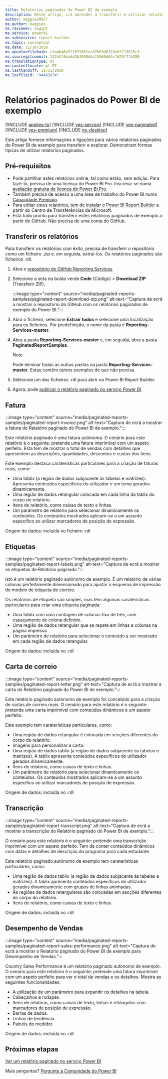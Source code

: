 ```yaml
---
title: Relatórios paginados do Power BI de exemplo
description: Neste artigo, irá aprender a transferir e utilizar relatórios paginados do Power BI de exemplo.
author: maggiesMSFT
ms.author: maggies
ms.reviewer: swgupt
ms.service: powerbi
ms.subservice: report-builder
ms.topic: conceptual
ms.date: 11/10/2020
ms.openlocfilehash: cfa4b46e521079802ec87b63d6323e01213625c3
ms.sourcegitcommit: 132b3f6ba6d2b1948ddc15969d64cf629f7fb280
ms.translationtype: HT
ms.contentlocale: pt-PT
ms.lasthandoff: 11/11/2020
ms.locfileid: "94483874"
---
```

# <a name="sample-power-bi-paginated-reports"></a>Relatórios paginados do Power BI de exemplo


[!INCLUDE [applies-to](../includes/applies-to.md)] [!INCLUDE [yes-service](../includes/yes-service.md)] [!INCLUDE [yes-paginated](../includes/yes-paginated.md)] [!INCLUDE [yes-premium](../includes/yes-premium.md)] [!INCLUDE [no-desktop](../includes/no-desktop.md)]

Este artigo fornece informações e ligações para vários relatórios paginados do Power BI de exemplo para transferir e explorar. Demonstram formas típicas de utilizar relatórios paginados.

## <a name="prerequisites"></a>Pré-requisitos

- Pode partilhar estes relatórios online, tal como estão, sem edição. Para fazê-lo, precisa de uma licença do Power BI Pro. Inscreva-se numa [avaliação gratuita de licença do Power BI Pro](../fundamentals/service-self-service-signup-for-power-bi.md#sign-up-for-an-individual-trial-of-power-bi-pro).
- Também precisa de acesso a uma área de trabalho do Power BI numa [Capacidade Premium](../admin/service-premium-what-is.md).
- Para editar estes relatórios, tem de [instalar o Power BI Report Builder](https://aka.ms/pbireportbuilder) a partir do Centro de Transferências da Microsoft.
- Está tudo pronto para transferir estes relatórios paginados de exemplo a partir do GitHub. Não precisa de uma conta do GitHub. 

## <a name="download-the-reports"></a>Transferir os relatórios

Para transferir os relatórios com êxito, precisa de transferir o repositório como um ficheiro .zip e, em seguida, extraí-los. Os relatórios paginados são ficheiros .rdl.

1. Abra o [repositório do GitHub Reporting Services](https://github.com/microsoft/Reporting-Services).
1. Selecione a seta no botão verde **Code** (Código) > **Download ZIP** (Transferir ZIP).

    :::image type="content" source="media/paginated-reports-samples/paginated-report-download-zip.png" alt-text="Captura de ecrã a mostrar o repositório do GitHub com os relatórios paginados de exemplo do Power BI.":::
    
1. Abra o ficheiro, selecione **Extrair todos** e selecione uma localização para os ficheiros. Por predefinição, o nome da pasta é **Reporting-Services-master**.
1. Abra a pasta **Reporting-Services-master** e, em seguida, abra a pasta **PaginatedReportSamples**.

    >[!NOTE]
    >Pode eliminar todas as outras pastas na pasta **Reporting-Services-master**. Estas contêm outros exemplos de que não precisa.

1. Selecione um dos ficheiros .rdl para abrir no Power BI Report Builder.
1. Agora, pode [publicar o relatório paginado no serviço Power BI](paginated-reports-save-to-power-bi-service.md).

## <a name="invoice"></a>Fatura

:::image type="content" source="media/paginated-reports-samples/paginated-report-invoice.png" alt-text="Captura de ecrã a mostrar a fatura do Relatório paginado do Power BI de exemplo.":::


Este relatório paginado é uma fatura autónoma. O cenário para este relatório é o seguinte: pretende uma fatura imprimível com um aspeto perfeito. Esta tem de mostrar o total de vendas com detalhes que apresentem as descrições, quantidades, descontos e custos dos itens.

Este exemplo destaca caraterísticas particulares para a criação de faturas reais, como:  

- Uma tablix (a região de dados subjacente às tabelas e matrizes). Apresenta conteúdos específicos do utilizador e um tema gerados dinamicamente.
- Uma região de dados retangular colocada em cada linha da tablix do corpo do relatório.
- Itens de relatório, como caixas de texto e linhas.
- Um parâmetro de relatório para selecionar dinamicamente os conteúdos. Os conteúdos mostrados aplicam-se a um assunto específico ao utilizar marcadores de posição de expressão. 

Origem de dados: incluída no ficheiro .rdl

## <a name="labels"></a>Etiquetas

:::image type="content" source="media/paginated-reports-samples/paginated-report-labels.png" alt-text="Captura de ecrã a mostrar as etiquetas de Relatório paginado.":::

Isto é um relatório paginado autónomo de exemplo. É um relatório de várias colunas perfeitamente dimensionado para ajustar o esquema de impressão do modelo de etiqueta de correio. 

Os relatórios de etiqueta são simples, mas têm algumas caraterísticas particulares para criar uma etiqueta paginada:

- Uma tablix com uma contagem de colunas fixa de três, com espaçamento de coluna definido.
- Uma região de dados retangular que se repete em linhas e colunas na página impressa.
- Um parâmetro de relatório para selecionar o conteúdo a ser mostrado em cada região de dados retangular.

Origem de dados: incluída no .rdl

## <a name="mailing-letter"></a>Carta de correio

:::image type="content" source="media/paginated-reports-samples/paginated-report-letter.png" alt-text="Captura de ecrã a mostrar a carta do Relatório paginado do Power BI de exemplo.":::

Este relatório paginado autónomo de exemplo foi concebido para a criação de cartas de correio reais. O cenário para este relatório é o seguinte: pretende uma carta imprimível com conteúdos dinâmicos e um aspeto perfeito.

Este exemplo tem caraterísticas particulares, como: 

- Uma região de dados retangular é colocada em secções diferentes do corpo do relatório. 
- Imagens para personalizar a carta. 
- Uma região de dados tablix (a região de dados subjacente às tabelas e matrizes). A tablix apresenta conteúdos específicos do utilizador gerados dinamicamente.
- Itens de relatório, como caixas de texto e linhas.
- Um parâmetro de relatório para selecionar dinamicamente os conteúdos. Os conteúdos mostrados aplicam-se a um assunto específico ao utilizar marcadores de posição de expressão. 

Origem de dados: incluída no .rdl

## <a name="transcript"></a>Transcrição

:::image type="content" source="media/paginated-reports-samples/paginated-report-transcript.png" alt-text="Captura de ecrã a mostrar a transcrição do Relatório paginado do Power BI de exemplo.":::

O cenário para este relatório é o seguinte: pretende uma transcrição imprimível com um aspeto perfeito. Tem de conter conteúdos dinâmicos com datas e detalhes de descrição do programa para cada estudante.

Este relatório paginado autónomo de exemplo tem caraterísticas particulares, como: 

- Uma região de dados tablix (a região de dados subjacente às tabelas e matrizes). A tablix apresenta conteúdos específicos do utilizador gerados dinamicamente com grupos de linhas aninhadas.
- As regiões de dados retangulares são colocadas em secções diferentes do corpo do relatório.
- Itens de relatório, como caixas de texto e linhas.

Origem de dados: incluída no .rdl

## <a name="sales-performance"></a>Desempenho de Vendas

:::image type="content" source="media/paginated-reports-samples/paginated-report-sales-performance.png" alt-text="Captura de ecrã a mostrar o Relatório paginado do Power BI de exemplo para Desempenho de Vendas.":::

Country Sales Performance é um relatório paginado autónomo de exemplo. O cenário para este relatório é o seguinte: pretende uma fatura imprimível com um aspeto perfeito para ver o total de vendas e os detalhes. Mostra as seguintes funcionalidades:

- A utilização de um parâmetro para expandir os detalhes na tabela.
- Cabeçalhos e rodapés.
- Itens de relatório, como caixas de texto, linhas e retângulos com marcadores de posição de expressão.
- Barras de dados.
- Linhas de tendência.
- Painéis do medidor.

Origem de dados: incluída no .rdl
  
## <a name="next-steps"></a>Próximas etapas

[Ver um relatório paginado no serviço Power BI](../consumer/paginated-reports-view-power-bi-service.md)

Mais perguntas? [Pergunte à Comunidade do Power BI](https://community.powerbi.com/)
